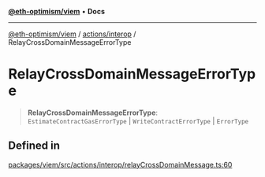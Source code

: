 [**@eth-optimism/viem**](../../../README.md) • **Docs**

***

[@eth-optimism/viem](../../../README.md) / [actions/interop](../README.md) / RelayCrossDomainMessageErrorType

# RelayCrossDomainMessageErrorType

> **RelayCrossDomainMessageErrorType**: `EstimateContractGasErrorType` \| `WriteContractErrorType` \| `ErrorType`

## Defined in

[packages/viem/src/actions/interop/relayCrossDomainMessage.ts:60](https://github.com/ethereum-optimism/ecosystem/blob/11bb27f871c202b93ad6dc93c86c82f0c754075f/packages/viem/src/actions/interop/relayCrossDomainMessage.ts#L60)
